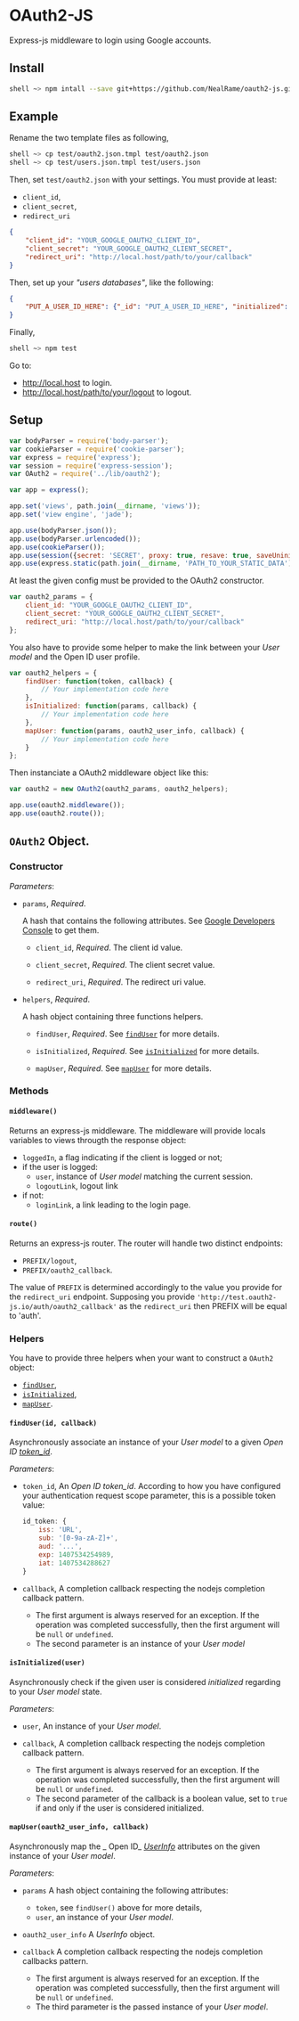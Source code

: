 OAuth2-JS
=========

Express-js middleware to login using Google accounts.


## Install

```sh
shell ~> npm intall --save git+https://github.com/NealRame/oauth2-js.git
```


## Example

Rename the two template files as following,

```sh
shell ~> cp test/oauth2.json.tmpl test/oauth2.json
shell ~> cp test/users.json.tmpl test/users.json
```

Then, set `test/oauth2.json` with your settings. You must provide at least:

* `client_id`,
* `client_secret`,
* `redirect_uri`

```json
{
    "client_id": "YOUR_GOOGLE_OAUTH2_CLIENT_ID",
    "client_secret": "YOUR_GOOGLE_OAUTH2_CLIENT_SECRET",
    "redirect_uri": "http://local.host/path/to/your/callback"
}
```

Then, set up your _"users databases"_, like the following:

```json
{
    "PUT_A_USER_ID_HERE": {"_id": "PUT_A_USER_ID_HERE", "initialized": false},
}
```

Finally,

```sh
shell ~> npm test
```

Go to:

* http://local.host to login.
* http://local.host/path/to/your/logout to logout.


## Setup

```javascript
var bodyParser = require('body-parser');
var cookieParser = require('cookie-parser');
var express = require('express');
var session = require('express-session');
var OAuth2 = require('../lib/oauth2');

var app = express();

app.set('views', path.join(__dirname, 'views'));
app.set('view engine', 'jade');

app.use(bodyParser.json());
app.use(bodyParser.urlencoded());
app.use(cookieParser());
app.use(session({secret: 'SECRET', proxy: true, resave: true, saveUninitialized: true}));
app.use(express.static(path.join(__dirname, 'PATH_TO_YOUR_STATIC_DATA')));
```

At least the given config must be provided to the OAuth2 constructor.

```javascript
var oauth2_params = {
    client_id: "YOUR_GOOGLE_OAUTH2_CLIENT_ID",
    client_secret: "YOUR_GOOGLE_OAUTH2_CLIENT_SECRET",
    redirect_uri: "http://local.host/path/to/your/callback"
};
```

You also have to provide some helper to make the link between your _User_
_model_ and the Open ID user profile.

```javascript
var oauth2_helpers = {
    findUser: function(token, callback) {
        // Your implementation code here
    },
    isInitialized: function(params, callback) {
        // Your implementation code here
    },
    mapUser: function(params, oauth2_user_info, callback) {
        // Your implementation code here
    }
};
```

Then instanciate a OAuth2 middleware object like this:

```javascript
var oauth2 = new OAuth2(oauth2_params, oauth2_helpers);

app.use(oauth2.middleware());
app.use(oauth2.route());
```


## `OAuth2` Object.

### Constructor

_Parameters_:

* `params`, _Required_.

  A hash that contains the following attributes.
  See [Google Developers Console](https://console.developers.google.com/)
  to get them.

  - `client_id`, _Required_.
    The client id value.

  - `client_secret`, _Required_.
    The client secret value.

  - `redirect_uri`, _Required_.
    The redirect uri value.

* `helpers`, _Required_.

  A hash object containing three functions helpers.

  - `findUser`, _Required_.
    See [`findUser`](#finduserid-callback) for more details.

  - `isInitialized`, _Required_.
    See [`isInitialized`](#isinitializeduser) for more details.

  - `mapUser`, _Required_.
    See [`mapUser`](#mapuseroauth2_user_info-callback)
    for more details.


### Methods

#### `middleware()`
Returns an express-js middleware. The middleware will provide locals
variables to views througth the response object:
* `loggedIn`, a flag indicating if the client is logged or not;
* if the user is logged:
  - `user`, instance of _User_ _model_ matching the current session.
  - `logoutLink`, logout link
* if not:
  - `loginLink`, a link leading to the login page.

#### `route()`
Returns an express-js router. The router will handle two distinct
endpoints:

* `PREFIX/logout`,
* `PREFIX/oauth2_callback`.

The value of `PREFIX` is determined accordingly to the value you provide
for the `redirect_uri` endpoint.
Supposing you provide `'http://test.oauth2-js.io/auth/oauth2_callback'` as
the `redirect_uri` then PREFIX will be equal to 'auth'.


### Helpers

You have to provide three helpers when your want to construct a `OAuth2`
object:
* [`findUser`](#finduserid-callback),
* [`isInitialized`](#isinitializeduser),
* [`mapUser`](#mapuseroauth2_user_info-callback).

#### `findUser(id, callback)`
Asynchronously associate an instance of your _User_ _model_ to a given
_Open ID_
[_token_id_](http://openid.net/specs/openid-connect-core-1_0.html#IDToken).

_Parameters_:
* `token_id`,
  An _Open ID token_id_. According to how you have
  configured your authentication request scope parameter, this is a
  possible token value:
    ```javascript
    id_token: {
        iss: 'URL',
        sub: '[0-9a-zA-Z]+',
        aud: '...',
        exp: 1407534254989,
        iat: 1407534288627
    }
    ```

* `callback`,
  A  completion callback respecting the nodejs completion callback
  pattern.
  - The first argument is always reserved for an exception.
    If the operation was completed successfully, then the first
    argument will be `null` or `undefined`.
  - The second parameter is an instance of your _User_ _model_

#### `isInitialized(user)`
Asynchronously check if the given user is considered _initialized_
regarding to your _User_ _model_ state.

_Parameters_:
* `user`,
  An instance of your _User_ _model_.

* `callback`,
  A  completion callback respecting the nodejs completion callback
  pattern.
  - The first argument is always reserved for an exception.
    If the operation was completed successfully, then the first
    argument will be `null` or `undefined`.
  - The second parameter of the callback is a boolean value, set to
    `true` if and only if the user is considered initialized.

#### `mapUser(oauth2_user_info, callback)`
Asynchronously map the _ Open ID_
[_UserInfo_](http://openid.net/specs/openid-connect-core-1_0.html#UserInfo)
attributes on the given instance of your _User_ _model_.

_Parameters_:
* `params`
  A hash object containing the following attributes:
  - `token`, see `findUser()` above for more details,
  - `user`, an instance of your _User_ _model_.

* `oauth2_user_info`
  A _UserInfo_ object.

* `callback`
  A  completion callback respecting the nodejs completion callbacks
  pattern.
  - The first argument is always reserved for an exception.
    If the operation was completed successfully, then the first
    argument will be `null` or `undefined`.
  - The third parameter is the passed instance of your _User_ _model_.
